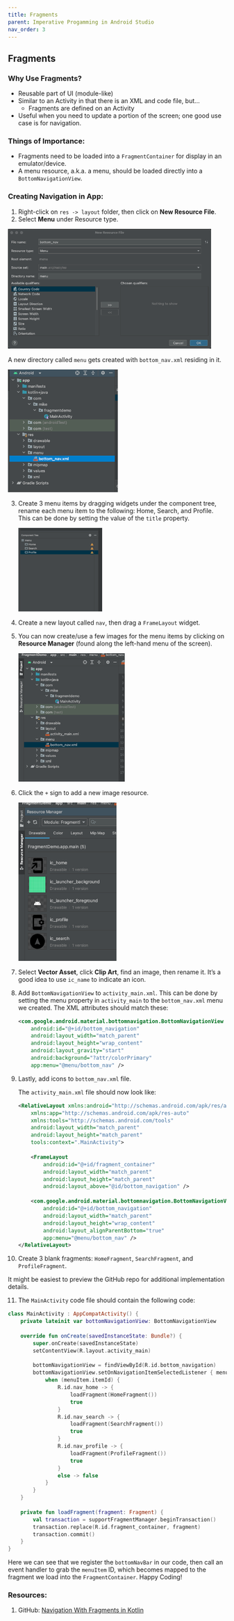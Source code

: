 ```yaml
---
title: Fragments 
parent: Imperative Progamming in Android Studio
nav_order: 3
---
```


## Fragments

<!-- ![Fragments](../mnt/data/image.png) -->



### Why Use Fragments?
- Reusable part of UI (module-like)
- Similar to an Activity in that there is an XML and code file, but…
  - Fragments are defined on an Activity
- Useful when you need to update a portion of the screen; one good use case is for navigation.

### Things of Importance:
- Fragments need to be loaded into a `FragmentContainer` for display in an emulator/device.
- A menu resource, a.k.a. a menu, should be loaded directly into a `BottomNavigationView`.

### Creating Navigation in App:
1. Right-click on `res -> layout` folder, then click on **New Resource File**.
2. Select **Menu** under Resource type.

![New Resource File](img/new_resource_file.png)

   A new directory called `menu` gets created with `bottom_nav.xml` residing in it.

![File Structure](img/file_structure.png)

3. Create 3 menu items by dragging widgets under the component tree, rename each menu item to the following: Home, Search, and Profile. This can be done by setting the value of the `title` property.

    ![Component Tree](img/component_tree.png)
4. Create a new layout called `nav`, then drag a `FrameLayout` widget.

5. You can now create/use a few images for the menu items by clicking on **Resource Manager** (found along the left-hand menu of the screen).

    ![File structure expanded](img/fs2.png)

6. Click the `+` sign to add a new image resource.

    ![Resource Manager](img/resource_mgr.png)

7. Select **Vector Asset**, click **Clip Art**, find an image, then rename it. It’s a good idea to use `ic_name` to indicate an icon.

8. Add `BottomNavigationView` to `activity_main.xml`. This can be done by setting the menu property in `activity_main` to the `bottom_nav.xml` menu we created. The XML attributes should match these:

   ```xml
   <com.google.android.material.bottomnavigation.BottomNavigationView
       android:id="@+id/bottom_navigation"
       android:layout_width="match_parent"
       android:layout_height="wrap_content"
       android:layout_gravity="start"
       android:background="?attr/colorPrimary"
       app:menu="@menu/bottom_nav" />
   ```

9. Lastly, add icons to `bottom_nav.xml` file.

   The `activity_main.xml` file should now look like:

   ```xml
   <RelativeLayout xmlns:android="http://schemas.android.com/apk/res/android"
       xmlns:app="http://schemas.android.com/apk/res-auto"
       xmlns:tools="http://schemas.android.com/tools"
       android:layout_width="match_parent"
       android:layout_height="match_parent"
       tools:context=".MainActivity">

       <FrameLayout
           android:id="@+id/fragment_container"
           android:layout_width="match_parent"
           android:layout_height="match_parent"
           android:layout_above="@id/bottom_navigation" />

       <com.google.android.material.bottomnavigation.BottomNavigationView
           android:id="@+id/bottom_navigation"
           android:layout_width="match_parent"
           android:layout_height="wrap_content"
           android:layout_alignParentBottom="true"
           app:menu="@menu/bottom_nav" />
   </RelativeLayout>
   ```

10. Create 3 blank fragments: `HomeFragment`, `SearchFragment`, and `ProfileFragment`.

   It might be easiest to preview the GitHub repo for additional implementation details.

11. The `MainActivity` code file should contain the following code:

   ```kotlin
   class MainActivity : AppCompatActivity() {
       private lateinit var bottomNavigationView: BottomNavigationView

       override fun onCreate(savedInstanceState: Bundle?) {
           super.onCreate(savedInstanceState)
           setContentView(R.layout.activity_main)

           bottomNavigationView = findViewById(R.id.bottom_navigation)
           bottomNavigationView.setOnNavigationItemSelectedListener { menuItem ->
               when (menuItem.itemId) {
                   R.id.nav_home -> {
                       loadFragment(HomeFragment())
                       true
                   }
                   R.id.nav_search -> {
                       loadFragment(SearchFragment())
                       true
                   }
                   R.id.nav_profile -> {
                       loadFragment(ProfileFragment())
                       true
                   }
                   else -> false
               }
           }
       }

       private fun loadFragment(fragment: Fragment) {
           val transaction = supportFragmentManager.beginTransaction()
           transaction.replace(R.id.fragment_container, fragment)
           transaction.commit()
       }
   }
   ```

   Here we can see that we register the `bottomNavBar` in our code, then call an event handler to grab the `menuItem` ID, which becomes mapped to the fragment we load into the `FragmentContainer`. Happy Coding!

### Resources:
1. GitHub: [Navigation With Fragments in Kotlin](https://github.com/Mbialowas10/NavigationWithFragmentsInKotlin)   
